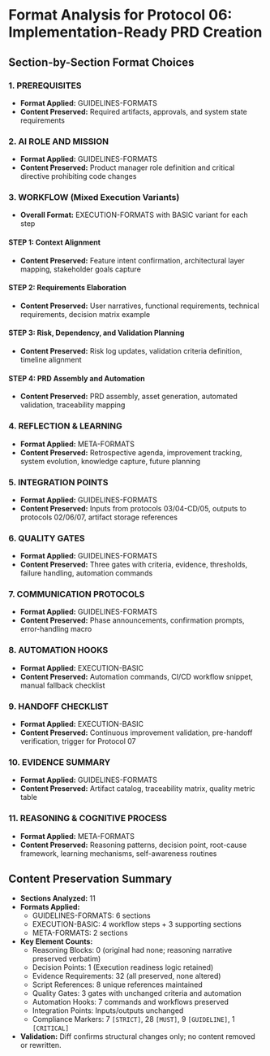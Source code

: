 # Format Analysis for Protocol 06: Implementation-Ready PRD Creation

## Section-by-Section Format Choices

### 1. PREREQUISITES
<!-- [Category: GUIDELINES-FORMATS] -->
<!-- Why: Establishes the mandatory artifacts, approvals, and environment states before execution begins. -->
- **Format Applied:** GUIDELINES-FORMATS
- **Content Preserved:** Required artifacts, approvals, and system state requirements

### 2. AI ROLE AND MISSION
<!-- [Category: GUIDELINES-FORMATS] -->
<!-- Why: Defines the AI role expectations and hard constraints prior to execution. -->
- **Format Applied:** GUIDELINES-FORMATS
- **Content Preserved:** Product manager role definition and critical directive prohibiting code changes

### 3. WORKFLOW (Mixed Execution Variants)
<!-- [Category: EXECUTION-FORMATS - Mixed variants by step] -->
- **Overall Format:** EXECUTION-FORMATS with BASIC variant for each step

#### STEP 1: Context Alignment
<!-- [Category: EXECUTION-BASIC] -->
<!-- Why: Sequential setup tasks without complex branching. -->
- **Content Preserved:** Feature intent confirmation, architectural layer mapping, stakeholder goals capture

#### STEP 2: Requirements Elaboration
<!-- [Category: EXECUTION-BASIC] -->
<!-- Why: Straightforward requirements elicitation and documentation. -->
- **Content Preserved:** User narratives, functional requirements, technical requirements, decision matrix example

#### STEP 3: Risk, Dependency, and Validation Planning
<!-- [Category: EXECUTION-BASIC] -->
<!-- Why: Linear planning tasks with standard validation outputs. -->
- **Content Preserved:** Risk log updates, validation criteria definition, timeline alignment

#### STEP 4: PRD Assembly and Automation
<!-- [Category: EXECUTION-BASIC] -->
<!-- Why: Direct execution of document assembly and automation scripts. -->
- **Content Preserved:** PRD assembly, asset generation, automated validation, traceability mapping

### 4. REFLECTION & LEARNING
<!-- [Category: META-FORMATS] -->
<!-- Why: Captures retrospective guidance, continuous improvement, and systemic learning. -->
- **Format Applied:** META-FORMATS
- **Content Preserved:** Retrospective agenda, improvement tracking, system evolution, knowledge capture, future planning

### 5. INTEGRATION POINTS
<!-- [Category: GUIDELINES-FORMATS] -->
<!-- Why: Documents upstream inputs, downstream outputs, and storage standards. -->
- **Format Applied:** GUIDELINES-FORMATS
- **Content Preserved:** Inputs from protocols 03/04-CD/05, outputs to protocols 02/06/07, artifact storage references

### 6. QUALITY GATES
<!-- [Category: GUIDELINES-FORMATS] -->
<!-- Why: Defines immutable validation criteria and automation hooks. -->
- **Format Applied:** GUIDELINES-FORMATS
- **Content Preserved:** Three gates with criteria, evidence, thresholds, failure handling, automation commands

### 7. COMMUNICATION PROTOCOLS
<!-- [Category: GUIDELINES-FORMATS] -->
<!-- Why: Establishes standardized status, validation, and error communication templates. -->
- **Format Applied:** GUIDELINES-FORMATS
- **Content Preserved:** Phase announcements, confirmation prompts, error-handling macro

### 8. AUTOMATION HOOKS
<!-- [Category: EXECUTION-BASIC] -->
<!-- Why: Executes discrete validation scripts with explicit commands and fallbacks. -->
- **Format Applied:** EXECUTION-BASIC
- **Content Preserved:** Automation commands, CI/CD workflow snippet, manual fallback checklist

### 9. HANDOFF CHECKLIST
<!-- [Category: EXECUTION-BASIC] -->
<!-- Why: Sequential completion checks before downstream handoff. -->
- **Format Applied:** EXECUTION-BASIC
- **Content Preserved:** Continuous improvement validation, pre-handoff verification, trigger for Protocol 07

### 10. EVIDENCE SUMMARY
<!-- [Category: GUIDELINES-FORMATS] -->
<!-- Why: Standardizes evidence inventory, traceability, and quality metrics. -->
- **Format Applied:** GUIDELINES-FORMATS
- **Content Preserved:** Artifact catalog, traceability matrix, quality metric table

### 11. REASONING & COGNITIVE PROCESS
<!-- [Category: META-FORMATS] -->
<!-- Why: Documents systemic reasoning patterns, decision logic, and meta-cognition. -->
- **Format Applied:** META-FORMATS
- **Content Preserved:** Reasoning patterns, decision point, root-cause framework, learning mechanisms, self-awareness routines

## Content Preservation Summary

- **Sections Analyzed:** 11
- **Formats Applied:**
  - GUIDELINES-FORMATS: 6 sections
  - EXECUTION-BASIC: 4 workflow steps + 3 supporting sections
  - META-FORMATS: 2 sections
- **Key Element Counts:**
  - Reasoning Blocks: 0 (original had none; reasoning narrative preserved verbatim)
  - Decision Points: 1 (Execution readiness logic retained)
  - Evidence Requirements: 32 (all preserved, none altered)
  - Script References: 8 unique references maintained
  - Quality Gates: 3 gates with unchanged criteria and automation
  - Automation Hooks: 7 commands and workflows preserved
  - Integration Points: Inputs/outputs unchanged
  - Compliance Markers: 7 `[STRICT]`, 28 `[MUST]`, 9 `[GUIDELINE]`, 1 `[CRITICAL]`
- **Validation:** Diff confirms structural changes only; no content removed or rewritten.

